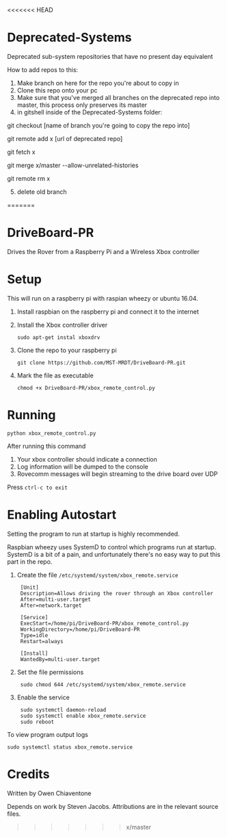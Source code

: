 <<<<<<< HEAD
# Deprecated-Systems
 Deprecated sub-system repositories that have no present day equivalent

How to add repos to this: 

1) Make branch on here for the repo you're about to copy in
2) Clone this repo onto your pc
3) Make sure that you've merged all branches on the deprecated repo into master, this process only preserves its master
4) in gitshell inside of the Deprecated-Systems folder:

git checkout [name of branch you're going to copy the repo into]

git remote add x [url of deprecated repo]

git fetch x

git merge x/master --allow-unrelated-histories

git remote rm x

5) delete old branch

=======
# DriveBoard-PR
Drives the Rover from a Raspberry Pi and a Wireless Xbox controller

# Setup
This will run on a raspberry pi with raspian wheezy or ubuntu 16.04.

1. Install raspbian on the raspberry pi and connect it to the internet
2. Install the Xbox controller driver

       sudo apt-get instal xboxdrv
       
3. Clone the repo to your raspberry pi

       git clone https://github.com/MST-MRDT/DriveBoard-PR.git
       
4. Mark the file as executable

       chmod +x DriveBoard-PR/xbox_remote_control.py

# Running

    python xbox_remote_control.py

After running this command
1) Your xbox controller should indicate a connection
2) Log information will be dumped to the console
3) Rovecomm messages will begin streaming to the drive board over UDP

Press `ctrl-c to exit`

# Enabling Autostart

Setting the program to run at startup is highly recommended.

Raspbian wheezy uses SystemD to control which programs run at startup.
SystemD is a bit of a pain, and unfortunately there's no easy way to put this
part in the repo.

1) Create the file `/etc/systemd/system/xbox_remote.service`

        [Unit]
        Description=Allows driving the rover through an Xbox controller
        After=multi-user.target
        After=network.target
        
        [Service]
        ExecStart=/home/pi/DriveBoard-PR/xbox_remote_control.py
        WorkingDirectory=/home/pi/DriveBoard-PR
        Type=idle
        Restart=always
        
        [Install]
        WantedBy=multi-user.target

2) Set the file permissions

        sudo chmod 644 /etc/systemd/system/xbox_remote.service

3) Enable the service

        sudo systemctl daemon-reload
        sudo systemctl enable xbox_remote.service
        sudo reboot

To view program output logs

    sudo systemctl status xbox_remote.service


# Credits

Written by Owen Chiaventone

Depends on work by Steven Jacobs. Attributions are in the relevant source files.
>>>>>>> x/master
